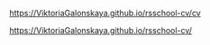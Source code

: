 https://ViktoriaGalonskaya.github.io/rsschool-cv/cv

https://ViktoriaGalonskaya.github.io/rsschool-cv/